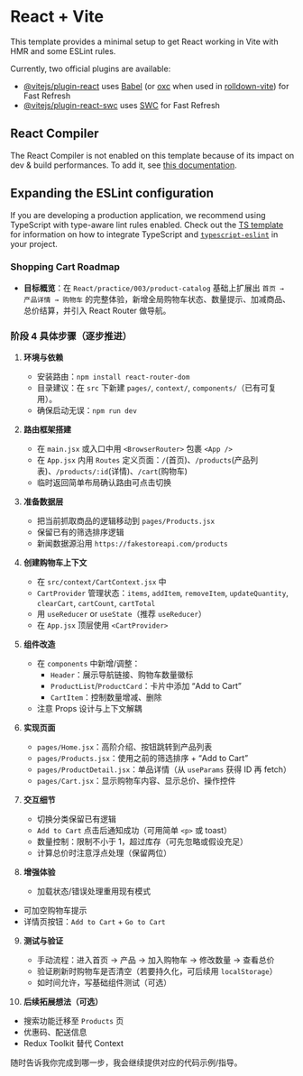 # React + Vite

This template provides a minimal setup to get React working in Vite with HMR and some ESLint rules.

Currently, two official plugins are available:

- [@vitejs/plugin-react](https://github.com/vitejs/vite-plugin-react/blob/main/packages/plugin-react) uses [Babel](https://babeljs.io/) (or [oxc](https://oxc.rs) when used in [rolldown-vite](https://vite.dev/guide/rolldown)) for Fast Refresh
- [@vitejs/plugin-react-swc](https://github.com/vitejs/vite-plugin-react/blob/main/packages/plugin-react-swc) uses [SWC](https://swc.rs/) for Fast Refresh

## React Compiler

The React Compiler is not enabled on this template because of its impact on dev & build performances. To add it, see [this documentation](https://react.dev/learn/react-compiler/installation).

## Expanding the ESLint configuration

If you are developing a production application, we recommend using TypeScript with type-aware lint rules enabled. Check out the [TS template](https://github.com/vitejs/vite/tree/main/packages/create-vite/template-react-ts) for information on how to integrate TypeScript and [`typescript-eslint`](https://typescript-eslint.io) in your project.




### Shopping Cart Roadmap

- **目标概览**：在 `React/practice/003/product-catalog` 基础上扩展出 `首页 → 产品详情 → 购物车` 的完整体验，新增全局购物车状态、数量提示、加减商品、总价结算，并引入 React Router 做导航。

### 阶段 4 具体步骤（逐步推进）

1. **环境与依赖**
   - 安装路由：`npm install react-router-dom`
   - 目录建议：在 `src` 下新建 `pages/`, `context/`, `components/`（已有可复用）。
   - 确保启动无误：`npm run dev`

2. **路由框架搭建**
   - 在 `main.jsx` 或入口中用 `<BrowserRouter>` 包裹 `<App />`
   - 在 `App.jsx` 内用 `Routes` 定义页面：`/`(首页)、`/products`(产品列表)、`/products/:id`(详情)、`/cart`(购物车)
   - 临时返回简单布局确认路由可点击切换

3. **准备数据层**
   - 把当前抓取商品的逻辑移动到 `pages/Products.jsx`
   - 保留已有的筛选排序逻辑
   - 新闻数据源沿用 `https://fakestoreapi.com/products`

4. **创建购物车上下文**
   - 在 `src/context/CartContext.jsx` 中
   - `CartProvider` 管理状态：`items`, `addItem`, `removeItem`, `updateQuantity`, `clearCart`, `cartCount`, `cartTotal`
   - 用 `useReducer` or `useState`（推荐 `useReducer`）
   - 在 `App.jsx` 顶层使用 `<CartProvider>`

5. **组件改造**
   - 在 `components` 中新增/调整：
     - `Header`：展示导航链接、购物车数量徽标
     - `ProductList`/`ProductCard`：卡片中添加 “Add to Cart”
     - `CartItem`：控制数量增减、删除
   - 注意 Props 设计与上下文解耦

6. **实现页面**
   - `pages/Home.jsx`：高阶介绍、按钮跳转到产品列表
   - `pages/Products.jsx`：使用之前的筛选排序 + “Add to Cart”
   - `pages/ProductDetail.jsx`：单品详情（从 `useParams` 获得 ID 再 fetch）
   - `pages/Cart.jsx`：显示购物车内容、显示总价、操作控件

7. **交互细节**
   - 切换分类保留已有逻辑
   - `Add to Cart` 点击后通知成功（可用简单 `<p>` 或 toast）
   - 数量控制：限制不小于 1，超过库存（可先忽略或假设充足）
   - 计算总价时注意浮点处理（保留两位）

8. **增强体验**
   - 加载状态/错误处理重用现有模式
  - 可加空购物车提示
   - 详情页按钮：`Add to Cart` + `Go to Cart`

9. **测试与验证**
   - 手动流程：进入首页 → 产品 → 加入购物车 → 修改数量 → 查看总价
   - 验证刷新时购物车是否清空（若要持久化，可后续用 `localStorage`）
   - 如时间允许，写基础组件测试（可选）

10. **后续拓展想法（可选）**
   - 搜索功能迁移至 `Products` 页
   - 优惠码、配送信息
   - Redux Toolkit 替代 Context

随时告诉我你完成到哪一步，我会继续提供对应的代码示例/指导。